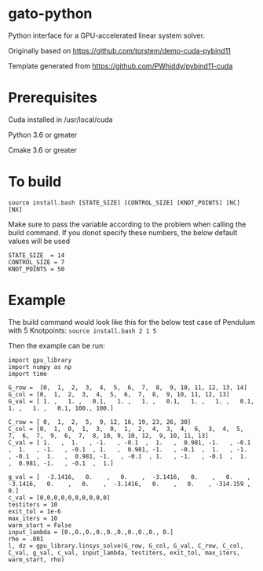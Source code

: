# gato-python

Python interface for a GPU-accelerated linear system solver. 


Originally based on https://github.com/torstem/demo-cuda-pybind11

Template generated from https://github.com/PWhiddy/pybind11-cuda

# Prerequisites

Cuda installed in /usr/local/cuda 

Python 3.6 or greater 

Cmake 3.6 or greater 

# To build 

```source install.bash [STATE_SIZE] [CONTROL_SIZE] [KNOT_POINTS] [NC] [NX]``` 

Make sure to pass the variable according to the problem when calling the build command. If you donot specify these numbers, the below default values will be used
```
STATE_SIZE  = 14
CONTROL_SIZE = 7
KNOT_POINTS = 50
```

# Example

The build command would look like this for the below test case of Pendulum with 5 Knotpoints:
```source install.bash 2 1 5``` 

Then the example can be run:
```
import gpu_library
import numpy as np
import time

G_row =  [0,  1,  2,  3,  4,  5,  6,  7,  8,  9, 10, 11, 12, 13, 14]
G_col = [0,  1,  2,  3,  4,  5,  6,  7,  8,  9, 10, 11, 12, 13]
G_val = [ 1. ,   1. ,   0.1,   1. ,   1. ,   0.1,   1. ,   1. ,   0.1,   1. ,   1. ,   0.1, 100., 100.]

C_row = [ 0,  1,  2,  5,  9, 12, 16, 19, 23, 26, 30]
C_col = [0,  1,  0,  1,  3,  0,  1,  2,  4,  3,  4,  6,  3,  4,  5,  7,  6,  7,  9,  6,  7,  8, 10, 9, 10, 12,  9, 10, 11, 13]
C_val = [ 1.   ,  1.   , -1.   , -0.1  ,  1.   ,  0.981, -1.   , -0.1  ,  1.   , -1.   , -0.1  , 1.   ,  0.981, -1.   , -0.1  ,  1.   , -1.   , -0.1  ,  1.   ,  0.981, -1.   , -0.1  , 1.   , -1.   , -0.1  ,  1.   ,  0.981, -1.   , -0.1  ,  1.]

g_val = [  -3.1416,   0.    ,   0.    ,  -3.1416,   0.    ,   0.    ,  -3.1416,   0.    ,   0.    ,  -3.1416,   0.    ,   0.    , -314.159 ,   0.]
c_val = [0,0,0,0,0,0,0,0,0,0]
testiters = 10
exit_tol = 1e-6
max_iters = 10
warm_start = False
input_lambda = [0.,0.,0.,0.,0.,0.,0.,0.,0., 0.]
rho = .001
l, dz = gpu_library.linsys_solve(G_row, G_col, G_val, C_row, C_col, C_val, g_val, c_val, input_lambda, testiters, exit_tol, max_iters, warm_start, rho)

```
